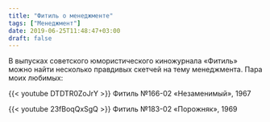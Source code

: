 ```yaml
---
title: "Фитиль о менеджменте"
tags: ["Менеджмент"]
date: 2019-06-25T11:48:47+03:00
draft: false
---
```


В выпусках советского юмористического киножурнала «Фитиль» можно найти несколько правдивых скетчей на тему менеджмента.
Пара моих любимых:

{{< youtube DTDTR0ZoJrY >}}
Фитиль №166-02 «Незаменимый», 1967

{{< youtube 23fBoqQxSgQ >}}
Фитиль №183-02 «Порожняк», 1969
